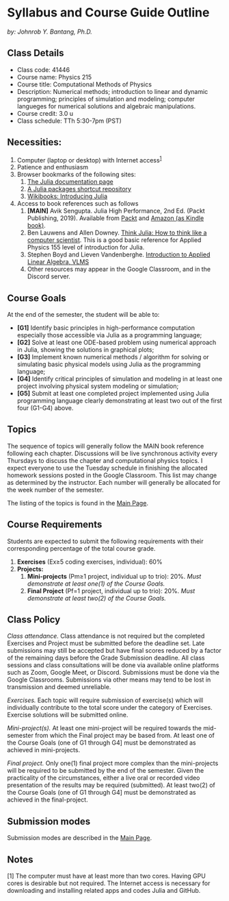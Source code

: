 # Syllabus and Course Guide Outline
_by: Johnrob Y. Bantang, Ph.D._

## Class Details
- Class code: 41446
- Course name: Physics 215
- Course title: Computational Methods of Physics
- Description: Numerical methods;
introduction to linear and dynamic programming; 
principles of simulation and modeling;
computer langueges for numerical solutions and algebraic manipulations.
- Course credit: 3.0 u
- Class schedule: TTh 5:30-7pm (PST)

## Necessities:
1. Computer (laptop or desktop) with Internet access<sup>[1](#gpu-note)</sup>
2. Patience and enthusiasm
3. Browser bookmarks of the following sites:
	1. [The Julia documentation page](https://docs.julialang.org)
	2. [A Julia packages shortcut repository](https://juliapackages.com)
	3. [Wikibooks: Introducing Julia](https://en.wikibooks.org/wiki/Introducing_Julia)
4. Access to book references such as follows
	1. **[MAIN]** Avik Sengupta. Julia High Performance, 2nd Ed. (Packt Publishing, 2019). Available from [Packt](https://www.packtpub.com/product/julia-high-performance-second-edition/9781788298117) and [Amazon (as Kindle book)](https://www.amazon.com/Julia-High-Performance-Avik-Sengupta-ebook-dp-B0748MTFVL/dp/B0748MTFVL).
	3. Ben Lauwens and Allen Downey. [Think Julia: How to think like a computer scientist](https://benlauwens.github.io/ThinkJulia.jl/latest/book.html). This is a good basic reference for Applied Physics 155 level of introduction for Julia.
	4. Stephen Boyd and Lieven Vandenberghe. [Introduction to Applied Linear Algebra, VLMS](http://vmls-book.stanford.edu)
	5. Other resources may appear in the Google Classroom, and in the Discord server.

## Course Goals
At the end of the semester, the student will be able to:
- **[G1]** Identify basic principles in high-performance computation especially those accessible via Julia as a programming language;
- **[G2]** Solve at least one ODE-based problem using numerical approach in Julia, showing the
solutions in graphical plots;
- **[G3]** Implement known numerical methods / algorithm for solving or simulating basic physical models using Julia as the programming language;
- **[G4]** Identify critical principles of simulation and modeling in at least one project involving physical system modeling or simulation;
- **[G5]** Submit at least one completed project implemented using Julia programming language clearly demonstrating at least two out of the first four (G1-G4) above.

## Topics
The sequence of topics will generally follow the MAIN book reference following each chapter.
Discussions will be live synchronous activity every Thursdays to discuss the chapter and computational physics topics.
I expect everyone to use the Tuesday schedule in finishing the allocated homework sessions posted in the Google Classroom.
This list may change as determined by the instructor. Each number will generally be allocated for the week number of the semester.

The listing of the topics is found in the [Main Page](README.md).

## Course Requirements
Students are expected to submit the following requirements with their corresponding percentage of the total course grade.
1. **Exercises** (Ex≥5 coding exercises, individual): 60% 
2. **Projects:**
	1. **Mini-projects** (Pm≥1 project, individual up to trio): 20%. _Must demonstrate at least one(1) of the Course Goals._
	2. **Final Project** (Pf=1 project, individual up to trio): 20%. _Must demonstrate at least two(2) of the Course Goals._

## Class Policy
_Class attendance._ Class attendance is not required but the completed Exercises and Project must be submitted before the deadline set. Late submissions may still be accepted but have final scores reduced by a factor of the remaining days before the Grade Submission deadline.
All class sessions and class consultations will be done via available online platforms such as Zoom, Google Meet, or Discord.
Submissions must be done via the Google Classrooms. Submissions via other means may tend to be lost in transmission and deemed unreliable.

_Exercises._ Each topic will require submission of exercise(s) which will individually contribute to the total score under the category of Exercises. Exercise solutions will be submitted online.

_Mini-project(s)._ At least one mini-project will be required towards the mid-semester from which the Final project may be based from. At least one of the Course Goals (one of G1 through G4] must be demonstrated as achieved in mini-projects.

_Final project._ Only one(1) final project more complex than the mini-projects will be required to be submitted by the end of the semester. Given the practicality of the circumstances, either a live oral or recorded video presentation of the results may be required (submitted). At least two(2) of the Course Goals (one of G1 through G4] must be demonstrated as achieved in the final-project.

## Submission modes
Submission modes are described in the [Main Page](README.md).

## Notes
<a name="gpu-note">[1]</a> The computer must have at least more than two cores. Having GPU cores is desirable but not required. The Internet access is necessary for downloading and installing related apps and codes Julia and GitHub.
